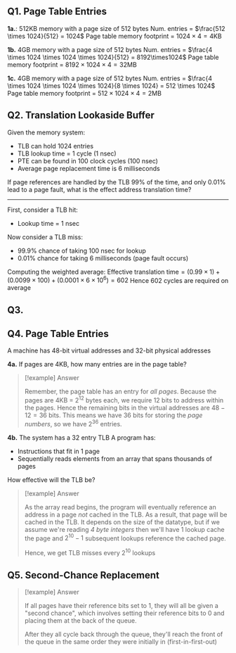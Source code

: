 

## Q1. Page Table Entries

**1a.**: $512$KB memory with a page size of $512$ bytes
Num. entries = $\frac{512 \times 1024}{512} = 1024$
Page table memory footprint = $1024 \times 4 = 4$KB

**1b.** $4$GB memory with a page size of $512$ bytes
Num. entries = $\frac{4 \times 1024 \times 1024 \times 1024}{512} = 8192\times1024$ 
Page table memory footprint = $8192 \times 1024 \times 4 = 32$MB

**1c.** 4GB memory with a page size of $512$ bytes
Num. entries = $\frac{4 \times 1024 \times 1024 \times 1024}{8 \times 1024} = 512 \times 1024$
Page table memory footprint = $512 \times 1024 \times 4 = 2$MB


## Q2. Translation Lookaside Buffer
Given the memory system:
- TLB can hold 1024 entries
- TLB lookup time = 1 cycle (1 nsec)
- PTE can be found in 100 clock cycles (100 nsec)
- Average page replacement time is 6 milliseconds

If page references are handled by the TLB 99% of the time, and only 0.01% lead to a page fault, what is the effect address translation time?

---

First, consider a TLB hit:
- Lookup time = 1 nsec

Now consider a TLB miss:
- 99.9% chance of taking 100 nsec for lookup 
- 0.01% chance for taking 6 milliseconds (page fault occurs)

Computing the weighted average:
$\text{Effective translation time} = (0.99\times1) + (0.0099\times100) + (0.0001\times6\times10^6) = 602$ 
Hence 602 cycles are required on average


## Q3.

## Q4. Page Table Entries
A machine has 48-bit virtual addresses and 32-bit physical addresses


**4a.** If pages are 4KB, how many entries are in the page table?
>[!example] Answer
>
>Remember, the page table has an entry for *all pages*. Because the pages are $4$KB = $2^{12}$ bytes each, we require $12$ bits to address within the pages. Hence the remaining bits in the virtual addresses are $48-12=36$ bits. This means we have $36$ bits for storing the *page numbers*, so we have $2^{36}$ entries. 

**4b.** 
The system has a 32 entry TLB
A program has:
- Instructions that fit in 1 page
- Sequentially reads elements from an array that spans thousands of pages

How effective will the TLB be?
>[!example] Answer
>
>As the array read begins, the program will eventually reference an address in a page *not* cached in the TLB. As a result, that page will be cached in the TLB. It depends on the size of the datatype, but if we assume we're reading *4 byte integers* then we'll have 1 lookup cache the page and $2^{10}-1$  subsequent lookups reference the cached page.
>
>Hence, we get TLB misses every $2^{10}$ lookups
>


## Q5. Second-Chance Replacement

>[!example] Answer
>
>If all pages have their reference bits set to 1, they will all be given a "second chance", which involves setting their reference bits to 0 and placing them at the back of the queue.
>
>After they all cycle back through the queue, they'll reach the front of the queue in the same order they were initially in (first-in-first-out)




